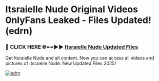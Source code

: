 # Itsraielle Nude Original Videos 0nlyFans Leaked - Files Updated! (edrn)

<h3>🔴 CLICK HERE 🌐==►► <a href="https://tinyurl.com/y5r63du9" rel="nofollow">Itsraielle Nude Updated Files</a></h3>

Get Itsraielle Nude and all content. Now you can access all videos and pictures of Itsraielle Nude. New Updated Files 2025!

[![edrn](https://i.imgur.com/UVo9nyh.gif)](https://tinyurl.com/y5r63du9)